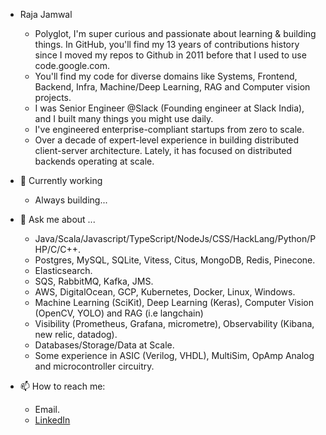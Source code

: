 
- Raja Jamwal
  - Polyglot, I'm super curious and passionate about learning & building things. In GitHub, you'll find my 13 years of contributions history since I moved my repos to Github in 2011 before that I used to use code.google.com.
  - You'll find my code for diverse domains like Systems, Frontend, Backend, Infra, Machine/Deep Learning, RAG and Computer vision projects.
  - I was Senior Engineer @Slack (Founding engineer at Slack India), and I built many things you might use daily.
  - I've engineered enterprise-compliant startups from zero to scale.
  - Over a decade of expert-level experience in building distributed client-server architecture. Lately, it has focused on distributed backends operating at scale.

- 🌱 Currently working
  - Always building...

- 💬 Ask me about ...
  - Java/Scala/Javascript/TypeScript/NodeJs/CSS/HackLang/Python/PHP/C/C++.
  - Postgres, MySQL, SQLite, Vitess, Citus, MongoDB, Redis, Pinecone.
  - Elasticsearch.
  - SQS, RabbitMQ, Kafka, JMS.
  - AWS, DigitalOcean, GCP, Kubernetes, Docker, Linux, Windows.
  - Machine Learning (SciKit), Deep Learning (Keras), Computer Vision (OpenCV, YOLO) and RAG (i.e langchain)
  - Visibility (Prometheus, Grafana, micrometre), Observability (Kibana, new relic, datadog).
  - Databases/Storage/Data at Scale.
  - Some experience in ASIC (Verilog, VHDL), MultiSim, OpAmp Analog and microcontroller circuitry.
 
- 📫 How to reach me:
  - Email.
  - [LinkedIn](https://www.linkedin.com/in/rajajamwal/)
